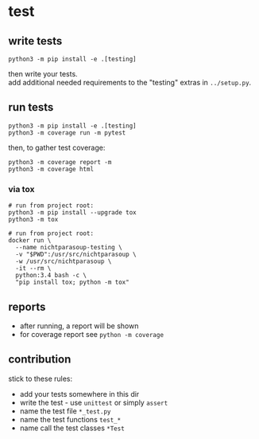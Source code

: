 # test

## write tests

```shell script
python3 -m pip install -e .[testing]
```

then write your tests.  
add additional needed requirements to the "testing" extras in `../setup.py`.


## run tests

```shell script
python3 -m pip install -e .[testing]
python3 -m coverage run -m pytest 
```

then, to gather test coverage:

```shell script
python3 -m coverage report -m 
python3 -m coverage html 
```


### via tox 

```shell script
# run from project root:
python3 -m pip install --upgrade tox
python3 -m tox
```

```shell script
# run from project root:
docker run \
  --name nichtparasoup-testing \
  -v "$PWD":/usr/src/nichtparasoup \
  -w /usr/src/nichtparasoup \
  -it --rm \
  python:3.4 bash -c \
  "pip install tox; python -m tox"
```

## reports 

* after running, a report will be shown
* for coverage report see `python -m coverage`

## contribution 

stick to these rules:

* add your tests somewhere in this dir
* write the test - use `unittest` or simply `assert`
* name the test file `*_test.py`
* name the test functions `test_*`
* name call the test classes `*Test`
